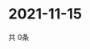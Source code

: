 # 2021-11-15
  共 0条

  <!-- BEGIN -->
  <!-- 最后更新时间Mon Nov 15 2021 06:06:15 GMT+0000 (Coordinated Universal Time) -->
  
  <!-- END -->
  
  
